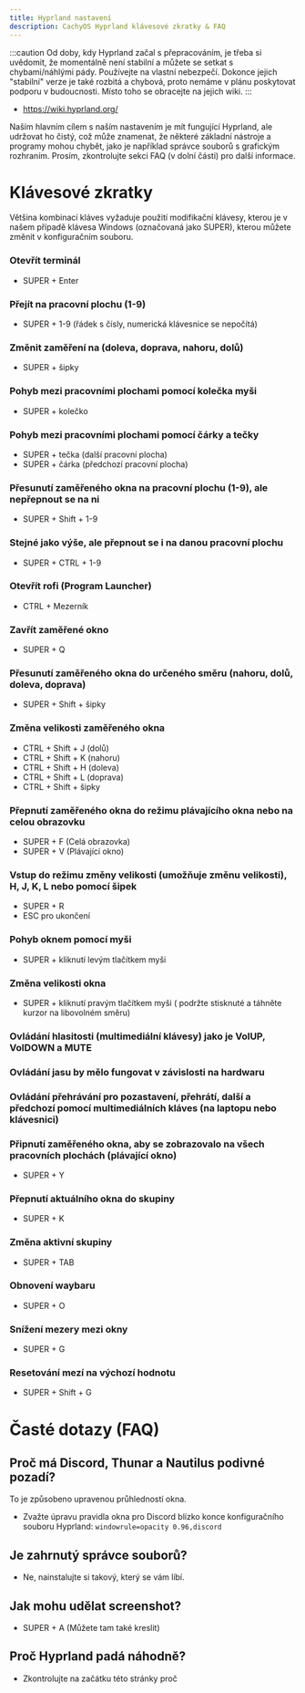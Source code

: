 ```yaml
---
title: Hyprland nastavení
description: CachyOS Hyprland klávesové zkratky & FAQ
---
```


:::caution
Od doby, kdy Hyprland začal s přepracováním, je třeba si uvědomit, že momentálně není stabilní a můžete se setkat s chybami/náhlými pády. Používejte na vlastní nebezpečí.
Dokonce jejich "stabilní" verze je také rozbitá a chybová, proto nemáme v plánu poskytovat podporu v budoucnosti. Místo toho se obracejte na jejich wiki.
:::

- https://wiki.hyprland.org/

Naším hlavním cílem s naším nastavením je mít fungující Hyprland, ale udržovat ho čistý, což může znamenat, že některé základní nástroje a programy mohou chybět, jako je například správce souborů s grafickým rozhraním. Prosím, zkontrolujte sekci FAQ (v dolní části) pro další informace.

# Klávesové zkratky

Většina kombinací kláves vyžaduje použití modifikační klávesy, kterou je v našem případě klávesa Windows (označovaná jako SUPER), kterou můžete změnit v konfiguračním souboru.

### Otevřít terminál

- SUPER + Enter

### Přejít na pracovní plochu (1-9)

- SUPER + 1-9 (řádek s čísly, numerická klávesnice se nepočítá)

### Změnit zaměření na (doleva, doprava, nahoru, dolů)

- SUPER + šipky

### Pohyb mezi pracovními plochami pomocí kolečka myši

- SUPER + kolečko

### Pohyb mezi pracovními plochami pomocí čárky a tečky

- SUPER + tečka (další pracovní plocha)
- SUPER + čárka (předchozí pracovní plocha)

### Přesunutí zaměřeného okna na pracovní plochu (1-9), ale nepřepnout se na ni

- SUPER + Shift + 1-9

### Stejné jako výše, ale přepnout se i na danou pracovní plochu

- SUPER + CTRL + 1-9

### Otevřít rofi (Program Launcher)

- CTRL + Mezerník

### Zavřít zaměřené okno

- SUPER + Q

### Přesunutí zaměřeného okna do určeného směru (nahoru, dolů, doleva, doprava)

- SUPER + Shift + šipky

### Změna velikosti zaměřeného okna

- CTRL + Shift + J (dolů)
- CTRL + Shift + K (nahoru)
- CTRL + Shift + H (doleva)
- CTRL + Shift + L (doprava)
- CTRL + Shift + šipky

### Přepnutí zaměřeného okna do režimu plávajícího okna nebo na celou obrazovku

- SUPER + F (Celá obrazovka)
- SUPER + V (Plávající okno)

### Vstup do režimu změny velikosti (umožňuje změnu velikosti), H, J, K, L nebo pomocí šipek

- SUPER + R
- ESC pro ukončení

### Pohyb oknem pomocí myši

- SUPER + kliknutí levým tlačítkem myši

### Změna velikosti okna

- SUPER + kliknutí pravým tlačítkem myši ( podržte stisknuté a táhněte kurzor na libovolném směru)

### Ovládání hlasitosti (multimediální klávesy) jako je VolUP, VolDOWN a MUTE

### Ovládání jasu by mělo fungovat v závislosti na hardwaru

### Ovládání přehrávání pro pozastavení, přehrátí, další a předchozí pomocí multimediálních kláves (na laptopu nebo klávesnici)

### Připnutí zaměřeného okna, aby se zobrazovalo na všech pracovních plochách (plávající okno)

- SUPER + Y

### Přepnutí aktuálního okna do skupiny

- SUPER + K

### Změna aktivní skupiny

- SUPER + TAB

### Obnovení waybaru

- SUPER + O

### Snížení mezery mezi okny

- SUPER + G

### Resetování mezí na výchozí hodnotu

- SUPER + Shift + G

# Časté dotazy (FAQ)

## Proč má Discord, Thunar a Nautilus podivné pozadí?

To je způsobeno upravenou průhledností okna.

- Zvažte úpravu pravidla okna pro Discord blízko konce konfiguračního souboru Hyprland:
  `windowrule=opacity 0.96,discord`

## Je zahrnutý správce souborů?

- Ne, nainstalujte si takový, který se vám líbí.

## Jak mohu udělat screenshot?

- SUPER + A (Můžete tam také kreslit)

## Proč Hyprland padá náhodně?

- Zkontrolujte na začátku této stránky proč
